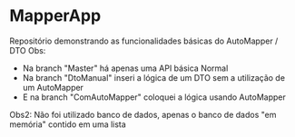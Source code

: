 # MapperApp
Repositório demonstrando as funcionalidades básicas do AutoMapper / DTO
Obs: 
- Na branch "Master" há apenas uma API básica Normal
- Na branch "DtoManual" inseri a lógica de um DTO sem a utilização de um AutoMapper
- E na branch "ComAutoMapper" coloquei a lógica usando AutoMapper

Obs2: Não foi utilizado banco de dados, apenas o banco de dados "em memória" contido em uma lista
